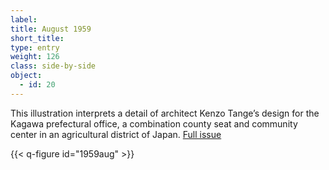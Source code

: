 ```yaml
---
label: 
title: August 1959
short_title:
type: entry
weight: 126
class: side-by-side
object:
  - id: 20
---
```


This illustration interprets a detail of architect Kenzo Tange’s design for the Kagawa prefectural office, a combination county seat and community center in an agricultural district of Japan.
[Full issue](https://usmodernist.org/AF/AF-1959-09.pdf)

{{< q-figure id="1959aug" >}}
